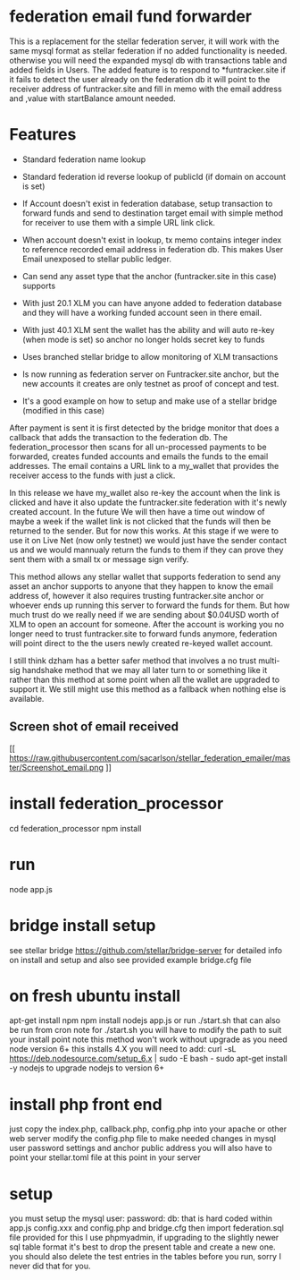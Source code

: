 # federation email fund forwarder
This is a replacement for the stellar federation server, it will work with the same mysql format as stellar federation if no added functionality is needed. otherwise you will need the expanded mysql db with transactions table and added fields in Users.  The added feature is to respond to <email>*funtracker.site if it fails to detect the user already on the federation db it will point to the receiver address of funtracker.site and fill in memo with the email address and ,value with startBalance amount needed.

# Features

* Standard federation name lookup

* Standard federation id reverse lookup of publicId (if domain on account is set)

* If Account doesn't exist in federation database, setup transaction to forward funds and send to destination target email with simple method for receiver to use them with a simple URL link click.

* When account doesn't exist in lookup, tx memo contains integer index to reference recorded email address in federation db.  This makes User Email unexposed to stellar public ledger.

* Can send any asset type that the anchor (funtracker.site in this case) supports

* With just 20.1 XLM you can have anyone added to federation database and they will have a working funded account seen in there email.

* With just 40.1 XLM sent the wallet has the ability and will auto re-key (when mode is set) so anchor no longer holds secret key to funds

* Uses branched stellar bridge to allow monitoring of XLM transactions

* Is now running as federation server on Funtracker.site anchor, but the new accounts it creates are only testnet as proof of concept and test.

* It's a good example on how to setup and make use of a stellar bridge (modified in this case) 

After payment is sent it is first detected by the bridge monitor that does a callback that adds the transaction to the federation db. The federation_processor then scans for all un-processed payments to be forwarded, creates funded accounts and emails the funds to the email addresses.  The email contains a URL link to a my_wallet that provides the receiver access to the funds with just a click.

In this release we have my_wallet also re-key the account when the link is clicked and have it also update the funtracker.site federation with it's newly created account.  In the future We will then have a time out window of maybe a week if the wallet link is not clicked that the funds will then be returned to the sender.  But for now this works.  At this stage if we were to use it on Live Net (now only testnet) we would just have the sender contact us and we would mannualy return the funds to them if they can prove they sent them with a small tx or message sign verify.

This method allows any stellar wallet that supports federation to send any asset an anchor supports to anyone that they happen to know the email address of, however it also requires trusting funtracker.site anchor or whoever ends up running this server to forward the funds for them. But how much trust do we really need if we are sending about $0.04USD worth of XLM to open an account for someone.  After the account is working you no longer need to trust funtracker.site to forward funds anymore, federation will point direct to the the users newly created re-keyed wallet account.

I still think dzham has a better safer method that involves a no trust multi-sig handshake method that we may all later turn to or something like it rather than this method at some point when all the wallet are upgraded to support it.  We still might use this method as a fallback when nothing else is available.
 
## Screen shot of email received
[[ https://raw.githubusercontent.com/sacarlson/stellar_federation_emailer/master/Screenshot_email.png ]]

# install federation_processor
cd federation_processor
npm install

# run
node app.js

# bridge install setup
see stellar bridge https://github.com/stellar/bridge-server for detailed info on install and setup and also see provided example bridge.cfg file


# on fresh ubuntu install
 apt-get install npm
 npm install 
 nodejs app.js
or run ./start.sh that can also be run from cron
note for ./start.sh you will have to modify the path to suit your install point
note this method won't work without upgrade as you need node version 6+ this installs 4.X
you will need to add:
curl -sL https://deb.nodesource.com/setup_6.x | sudo -E bash -
sudo apt-get install -y nodejs
to upgrade nodejs to version 6+

# install php front end
just copy the index.php, callback.php, config.php into your apache or other web server
modify the config.php file to make needed changes in mysql user password settings and anchor public address
you will also have to point your stellar.toml file at this point in your server

# setup
 you must setup the mysql user: password:  db: that is hard coded within app.js config.xxx  and config.php and bridge.cfg
 then import federation.sql file provided
 for this I use phpmyadmin, if upgrading to the slightly newer sql table format it's best to drop the present table and create a new one.
 you should also delete the test entries in the tables before you run, sorry I never did that for you.




 
